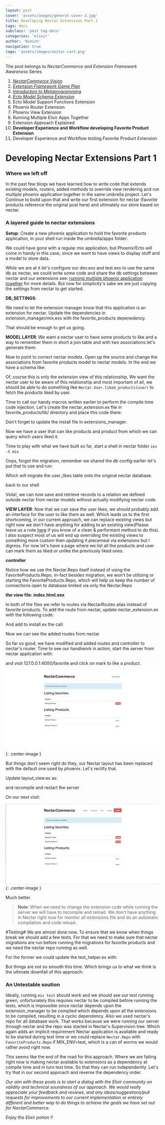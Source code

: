 ```yaml
---
layout: post
cover: 'assets/images/general-cover-3.jpg'
title: Developing Nectar Extensions Part 1
tags: docs
subclass: 'post tag-docs'
categories: 'elixir'
author: 'Nimish'
navigation: true
logo: 'assets/images/nectar-cart.png'
---
```


>
The post belongs to _NectarCommerce and Extension Framework Awareness_ Series
>
1. _[NectarCommerce Vision](http://vinsol.com/blog/2016/04/08/nectarcommerce-vision/)_
1. _[Extension Framework Game Plan](http://vinsol.com/blog/2016/04/12/extension-framework-game-plan/)_
1. _[Introduction to Metaprogramming](http://vinsol.com/blog/2016/04/14/introduction-to-metaprogramming/)_
1. _[Ecto Model Schema Extension](http://vinsol.com/blog/2016/04/15/ecto-model-schema-extension/)_
1. Ecto Model Support Functions Extension
1. Phoenix Router Extension
1. Phoenix View Extension
1. Running Multiple Elixir Apps Together
1. Extension Approach Explained
1. **Developer Experience and Workflow developing Favorite Product Extension**
1. Developer Experience and Workflow testing Favorite Product Extension



Developing Nectar Extensions Part 1
=================


### Where we left off ###


In the past few blogs we have learned how to write code that extends existing models, routers, added methods to override view rendering and run multiple phoenix application together in the same umbrella project. Let's Continue to build upon that and write our first extension for nectar (favorite products reference the original post here) and ultimately our store based on nectar.


### A layered guide to nectar extensions ###


__Setup__: Create a new phoenix application to hold the favorite products application, in your shell run inside the umbrella/apps folder:

<script src="https://gist.github.com/nimish-mehta/994e51defad0787eb88e6611219066fb.js?file=new_phoenix_application.bash"></script>

We could have gone with a regular mix application, but Phoenix/Ecto will come in handy in this case, since we want to have views to display stuff and a model to store data.

While we are at it let's configure our dev.exs and test.exs to use the same db as nectar, we could write some code and share the db settings between nectar and our extensions see: [running multiple phoenix application together]() for more details. But now for simplicity's sake we are  just copying the settings from nectar to get started.

__DB_SETTINGS__:

<script src="https://gist.github.com/nimish-mehta/49dcc6c0bcf6123f536ccc13220bf7ea.js"></script>

We need to let the extension manager know that this application is an extension for nectar.
Update the dependencies in extension\_manager/mix.exs with the favorite_products depenedency.

<script src="https://gist.github.com/nimish-mehta/418685331be5beb327c2890bc2257b0f.js"></script>

That should be enough to get us going.

__MODEL LAYER__: We want a nectar user to have some products to like and a way to remember them in short a join table and with two associations let's generate them:

<script src="https://gist.github.com/nimish-mehta/994e51defad0787eb88e6611219066fb.js?file=model_gen.bash"></script>

Now to point to correct nectar models. Open up the source and change the associations from favorite products model to nectar models. In the end we have a schema like:

<script src="https://gist.github.com/nimish-mehta/c6977aee042c259dc756846b20f0f476.js"></script>

Of, course this is only the extension view of this relationship, We want the nectar user to be aware of this relationship and most important of all, we should be able to do something like ```Nectar.User.liked_products(user)``` to fetch the products liked by user.

Time to call our handy macros written earlier to perform the compile time code injection. Let's create the nectar\_extension.ex file in favorite_products/lib/ directory and place this code there:

<script src="https://gist.github.com/nimish-mehta/c723dd21b0251d19b34c8e2f646e2398.js"></script>

Don't forget to update the install file in extensions_manager.

<script src="https://gist.github.com/nimish-mehta/116e7e7d0d3b03593e5184dff50c2a74.js"></script>

Now we have a user that can like products and product from which we can query which users liked it.

Time to play with what we have built so far, start a shell in nectar folder ```iex -S mix```

<script src="https://gist.github.com/nimish-mehta/2d8a3855496749e488c021f685e4115f.js"></script>

Oops, forgot the migration, remember we shared the db config earlier let's put that to use and run:

<script src="https://gist.github.com/nimish-mehta/994e51defad0787eb88e6611219066fb.js?file=migrate.bash"></script>

Which will migrate the user_likes table onto the original nectar database.

back to our shell

<script src="https://gist.github.com/nimish-mehta/d9f0fcf0b868b9a5869766dcd756b934.js"></script>


Voila!, we can now save and retrieve records to a relation we defined outside nectar from nectar models without actually modifying nectar code.

__VIEW LAYER__: Now that we can save the user likes, we should probably add an interface for the user to like them as well. Which leads us to the first shortcoming, in our current approach, we can replace existing views but right now we don't have anything for adding to an existing view(Please leave us a note [here]() if you know of a clean & performant method to do this). I also suspect most of us will end up overriding the existing views to something more custom then updating it piecemeal via extensions but I digress. For now let's have a page where we list all the products and user can mark them as liked or unlike the previously liked ones.

__controller__

<script src="https://gist.github.com/nimish-mehta/529ae0c19711ddc6cdd43ae3232a1a4d.js"></script>

Notice how we use the Nectar.Repo itself instead of using the FavoriteProducts.Repo, in-fact besides migration, we won't be utilizing or starting the FavoriteProducts.Repo, which will help us keep the number of connections open to database limited via only the Nectar.Repo

__the view file: index.html.eex__

<script src="https://gist.github.com/nimish-mehta/6721beb8eaa06859dbffcef48e99231a.js"></script>

In both of the files we refer to routes via NectarRoutes alias instead of favorite products.
To add the route from nectar, update nectar_extension.ex with the following code:

<script src="https://gist.github.com/nimish-mehta/b58e21723a335263e9efcd82b104d100.js"></script>

And add to install.ex the call:

<script src="https://gist.github.com/nimish-mehta/db7883f628837e7ebca5a1945c4d1bfe.js"></script>

Now we can see the added routes from nectar

<script src="https://gist.github.com/nimish-mehta/994e51defad0787eb88e6611219066fb.js?file=route.bash"></script>

So far so good, we have modified and added routes and controller to nectar's router. Time to see our handiwork in action, start the server from nectar application with:

<script src="https://gist.github.com/nimish-mehta/994e51defad0787eb88e6611219066fb.js?file=server.bash"></script>

and visit 127.0.0.1:4000/favorite and click on mark to like a product.

![Missing Layout](assets/images/before_layout.png){: .center-image }


But things don't seem right do they, our Nectar layout has been replaced with the default one used by phoenix. Let's rectify that.

Update layout_view.ex as:

<script src="https://gist.github.com/nimish-mehta/ceb97b1c0539f94d2a4bbf95b202a861.js"></script>

and recompile and restart the server

<script src="https://gist.github.com/nimish-mehta/994e51defad0787eb88e6611219066fb.js?file=compile.bash"></script>

On our next visit:

![Layout Present](assets/images/after_layout.png){: .center-image }

Much better.

> __Note__: When we need to change the extension code while running the server we will have to recompile and reload. We don't have anything in Nectar right now for monitor all extensions file and do an automatic compilation and code reload.


#Testing#
We are almost done now. To ensure that we know when things break we should add a few tests. For that we need to make sure that nectar migrations are run before running the migrations for favorite products and we need the nectar repo running as well.

For the former we could update the test_helper.ex with:

<script src="https://gist.github.com/nimish-mehta/795a1eacd54f876f774d3d91abcc8fb3.js"></script>

But things are not so smooth this time. Which brings us to what we think is the ultimate downfall of this approach:

### An Untestable soution ###

Ideally, running ```mix test``` should work and we should see our test running green, unfortunately this requires nectar to be compiled before running the tests, which is impossible since nectar depends upon the extension_manager to be compiled which depends upon all the extensions to be compiled, resulting in a cyclic dependency. Also we used nectar's repo for all database work. That works because we were running our server through nectar and the repo was started in Nectar's Supervision tree. Which again adds an implicit requirement Nectar application is available and ready to be started during test time or we could replace ```Nectar.Repo``` with ```FavoriteProducts.Repo``` if MIX_ENV=test, which is a can of worms we would rather avoid right now.

This seems like the end of the road for this approach. Where we are failing right now is making nectar available to extensions as a dependency at compile time and in turn test time. So that they can run independently. Let's try that in our second approach and reverse the dependency order.


>
_Our aim with these posts is to start a dialog with the Elixir community on validity and technical soundness of our approach. We would really appreciate your feedback and reviews, and any ideas/suggestions/pull requests for improvements to our current implementation or entirely different and better way to do things to achieve the goals we have set out for NectarCommerce._

_Enjoy the Elixir potion !!_
